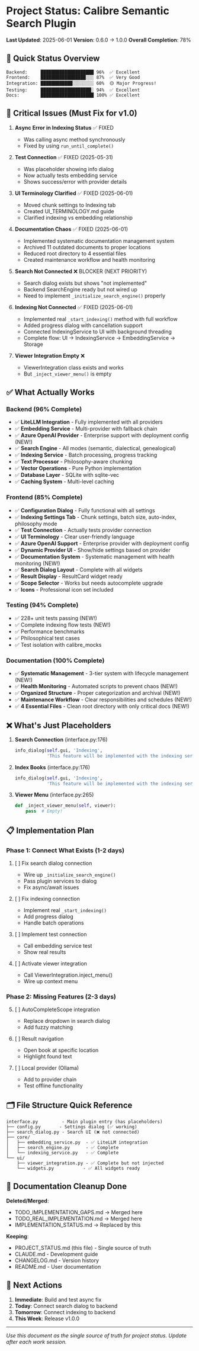 # Project Status: Calibre Semantic Search Plugin

**Last Updated**: 2025-06-01
**Version**: 0.6.0 → 1.0.0
**Overall Completion**: 78%

## 🚨 Quick Status Overview

```
Backend:     ████████████████████ 96%  ✅ Excellent
Frontend:    █████████████████░░░ 87%  ✅ Very Good  
Integration: ████████████░░░░░░░░ 60%  🟡 Major Progress!
Testing:     ███████████████████░ 94%  ✅ Excellent
Docs:        ████████████████████ 100% ✅ Excellent
```

## 🔴 Critical Issues (Must Fix for v1.0)

1. **Async Error in Indexing Status** ✅ FIXED
   - Was calling async method synchronously
   - Fixed by using `run_until_complete()`

2. **Test Connection** ✅ FIXED (2025-05-31)
   - Was placeholder showing info dialog
   - Now actually tests embedding service
   - Shows success/error with provider details

3. **UI Terminology Clarified** ✅ FIXED (2025-06-01)
   - Moved chunk settings to Indexing tab
   - Created UI_TERMINOLOGY.md guide
   - Clarified indexing vs embedding relationship

4. **Documentation Chaos** ✅ FIXED (2025-06-01)
   - Implemented systematic documentation management system
   - Archived 11 outdated documents to proper locations
   - Reduced root directory to 4 essential files
   - Created maintenance workflow and health monitoring

5. **Search Not Connected** ❌ BLOCKER (NEXT PRIORITY)
   - Search dialog exists but shows "not implemented"
   - Backend SearchEngine ready but not wired up
   - Need to implement `_initialize_search_engine()` properly

6. **Indexing Not Connected** ✅ FIXED (2025-06-01)
   - Implemented real `_start_indexing()` method with full workflow
   - Added progress dialog with cancellation support
   - Connected IndexingService to UI with background threading
   - Complete flow: UI → IndexingService → EmbeddingService → Storage

7. **Viewer Integration Empty** ❌
   - ViewerIntegration class exists and works
   - But `_inject_viewer_menu()` is empty

## ✅ What Actually Works

### Backend (96% Complete)
- ✅ **LiteLLM Integration** - Fully implemented with all providers
- ✅ **Embedding Service** - Multi-provider with fallback chain
- ✅ **Azure OpenAI Provider** - Enterprise support with deployment config (NEW!)
- ✅ **Search Engine** - All modes (semantic, dialectical, genealogical)
- ✅ **Indexing Service** - Batch processing, progress tracking
- ✅ **Text Processor** - Philosophy-aware chunking
- ✅ **Vector Operations** - Pure Python implementation
- ✅ **Database Layer** - SQLite with sqlite-vec
- ✅ **Caching System** - Multi-level caching

### Frontend (85% Complete)
- ✅ **Configuration Dialog** - Fully functional with all settings
- ✅ **Indexing Settings Tab** - Chunk settings, batch size, auto-index, philosophy mode
- ✅ **Test Connection** - Actually tests provider connection
- ✅ **UI Terminology** - Clear user-friendly language
- ✅ **Azure OpenAI Support** - Enterprise provider with deployment config
- ✅ **Dynamic Provider UI** - Show/hide settings based on provider
- ✅ **Documentation System** - Systematic management with health monitoring (NEW!)
- ✅ **Search Dialog Layout** - Complete with all widgets
- ✅ **Result Display** - ResultCard widget ready
- ✅ **Scope Selector** - Works but needs autocomplete upgrade
- ✅ **Icons** - Professional icon set included

### Testing (94% Complete)
- ✅ 228+ unit tests passing (NEW!)
- ✅ Complete indexing flow tests (NEW!)
- ✅ Performance benchmarks
- ✅ Philosophical test cases
- ✅ Test isolation with calibre_mocks

### Documentation (100% Complete)
- ✅ **Systematic Management** - 3-tier system with lifecycle management (NEW!)
- ✅ **Health Monitoring** - Automated scripts to prevent chaos (NEW!)
- ✅ **Organized Structure** - Proper categorization and archival (NEW!)
- ✅ **Maintenance Workflow** - Clear responsibilities and schedules (NEW!)
- ✅ **4 Essential Files** - Clean root directory with only critical docs (NEW!)

## ❌ What's Just Placeholders

1. **Search Connection** (interface.py:176)
   ```python
   info_dialog(self.gui, 'Indexing',
               'This feature will be implemented with the indexing service.')
   ```

2. **Index Books** (interface.py:176)
   ```python
   info_dialog(self.gui, 'Indexing',
               'This feature will be implemented with the indexing service.')
   ```

3. **Viewer Menu** (interface.py:265)
   ```python
   def _inject_viewer_menu(self, viewer):
       pass  # Empty!
   ```

## 📋 Implementation Plan

### Phase 1: Connect What Exists (1-2 days)
1. [ ] Fix search dialog connection
   - Wire up `_initialize_search_engine()`
   - Pass plugin services to dialog
   - Fix async/await issues

2. [ ] Fix indexing connection
   - Implement real `_start_indexing()`
   - Add progress dialog
   - Handle batch operations

3. [ ] Implement test connection
   - Call embedding service test
   - Show real results

4. [ ] Activate viewer integration
   - Call ViewerIntegration.inject_menu()
   - Wire up context menu

### Phase 2: Missing Features (2-3 days)
5. [ ] AutoCompleteScope integration
   - Replace dropdown in search dialog
   - Add fuzzy matching

6. [ ] Result navigation
   - Open book at specific location
   - Highlight found text

7. [ ] Local provider (Ollama)
   - Add to provider chain
   - Test offline functionality

## 🗂️ File Structure Quick Reference

```
interface.py         - Main plugin entry (has placeholders)
├── config.py       - Settings dialog (✅ working)
├── search_dialog.py - Search UI (❌ not connected)
├── core/
│   ├── embedding_service.py  - ✅ LiteLLM integration
│   ├── search_engine.py      - ✅ Complete
│   └── indexing_service.py   - ✅ Complete
└── ui/
    ├── viewer_integration.py - ✅ Complete but not injected
    └── widgets.py           - ✅ All widgets ready
```

## 📝 Documentation Cleanup Done

**Deleted/Merged**:
- TODO_IMPLEMENTATION_GAPS.md → Merged here
- TODO_REAL_IMPLEMENTATION.md → Merged here  
- IMPLEMENTATION_STATUS.md → Replaced by this

**Keeping**:
- PROJECT_STATUS.md (this file) - Single source of truth
- CLAUDE.md - Development guide
- CHANGELOG.md - Version history
- README.md - User documentation

## 🎯 Next Actions

1. **Immediate**: Build and test async fix
2. **Today**: Connect search dialog to backend
3. **Tomorrow**: Connect indexing to backend
4. **This Week**: Release v1.0.0

---
*Use this document as the single source of truth for project status. Update after each work session.*